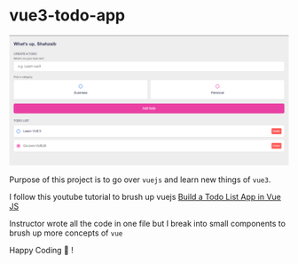 # vue3-todo-app

![Screenshot of the app](./src/assets/vue3-todo-app.png "VUE3-TODO-APP")

Purpose of this project is to go over `vuejs` and learn new things of `vue3`.

I follow this youtube tutorial to brush up vuejs [Build a Todo List App in Vue JS](https://www.youtube.com/watch?v=qhjxAP1hFuI)

Instructor wrote all the code in one file but I break into small components to brush up more concepts of `vue`

Happy Coding 🙌 !
